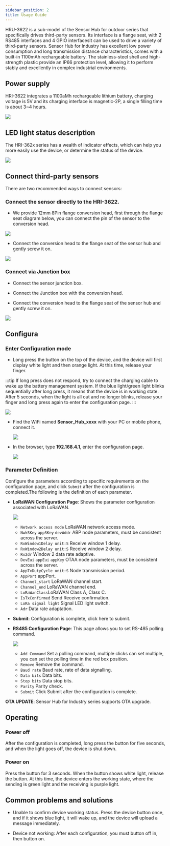 ```yaml
---
sidebar_position: 2
title: Usage Guide
---
```




HRU-3622 is a sub-model of the Sensor Hub for outdoor series that specifically drives third-party sensors. Its interface is a flange seat, with 2 RS485 interfaces and 4 GPIO interfacesIt can be used to drive a variety of third-party sensors.
Sensor Hub for Industry has excellent low power consumption and long transmission distance characteristics, comes with a built-in 1100mAh rechargeable battery. The stainless-steel shell and high-strength plastic provide an IP66 protection level, allowing it to perform stably and excellently in complex industrial environments.

## Power supply
HRI-3622 integrates a 1100aMh rechargeable lithium battery, charging voltage is 5V and its charging interface is magnetic-2P, a single filling time is about 3~4 hours.

  ![](img/02.jpg) 

## LED light status description
The HRI-362x series has a wealth of indicator effects, which can help you more easily use the device, or determine the status of the device.

  ![](img/led.png)

## Connect third-party sensors

There are two recommended ways to connect sensors:

### Connect the sensor directly to the HRI-3622.

 + We provide 12mm 8Pin flange conversion head, first through the flange seat diagram below, you can connect the pin of the sensor to the conversion head.

 ![](img/flange.png)
 
 + Connect the conversion head to the flange seat of the sensor hub and gently screw it on.

  ![](img/00.png) 

### Connect via Junction box
 + Connect the sensor junction box.

 + Connect the Junction box with the conversion head.

 + Connect the conversion head to the flange seat of the sensor hub and gently screw it on.

 ![](img/01.png) 

## Configura
### Enter Configuration mode
+ Long press the button on the top of the device, and the device will first display white light and then orange light. At this time, release your finger.

:::tip
If long press does not respond, try to connect the charging cable to wake up the battery management system. If the blue light/green light blinks sequentially after long press, it means that the device is in working state. After 5 seconds, when the light is all out and no longer blinks, release your finger and long press again to enter the configuration page. 
:::

  ![](img/03.jpg) 

+ Find the WiFi named **Sensor_Hub_xxxx** with your PC or mobile phone, connect it.

  ![](img/04.png) 

+ In the browser, type **192.168.4.1**, enter the configuration page.

  ![](img/05.png) 

### Parameter Definition
Configure the parameters according to specific requirements on the configuration page, and click `Submit` after the configuration is completed.The following is the definition of each parameter.

+ **LoRaWAN Configuration Page**: Shows the parameter configuration associated with LoRaWAN.

  ![](img/07.png)

  - `Network access mode` LoRaWAN network access mode.
  - `NwkSKey` `appSKey` `devAddr` ABP node parameters, must be consistent across the server.
  - `RxWindow1Delay unit:S` Receive window 1 delay.
  - `RxWindow2Delay unit:S` Receive window 2 delay.
  - `Rx2dr` Window 2 data rate adaptive.
  - `DevEui`  `appEui`  `appKey` OTAA node parameters, must be consistent across the server.
  - `AppTxDutyCycle unit:S` Node transmission period.
  - `AppPort` appPort.
  - `Channel_start` LoRaWAN channel start.
  - `Channel_end` LoRaWAN channel end.
  - `LoRaWanClass`LoRaWAN Class A, Class C.
  - `IsTxConfirmed` Send Receive confirmation.
  - `LoRa signal light` Signal LED light switch.
  - `Adr` Data rate adaptation.
+ **Submit**: Configuration is complete, click here to submit.
+ **RS485 Configuration Page**: This page allows you to set RS-485 polling command.

  ![](img/06.jpg)

  - `Add Command` Set a polling command, multiple clicks can set multiple, you can set the polling time in the red box position.
  - `Remove` Remove the command.
  - `Baud rate` Baud rate, rate of data signalling.
  - `Data bits` Data bits.
  - `Stop bits` Data stop bits.
  - `Parity` Parity check.
  - `Submit` Click Submit after the configuration is complete.
  
**OTA UPDATE**: Sensor Hub for Industry series supports OTA upgrade.

## Operating
### Power off
After the configuration is completed, long press the button for five seconds, and when the light goes off, the device is shut down.
### Power on
Press the button for 3 seconds. When the button shows white light, release the button. At this time, the device enters the working state, where the sending is green light and the receiving is purple light.

## Common problems and solutions
+ Unable to confirm device working status.
  Press the device button once, and if it shows blue light, it will wake up, and the device will upload a message immediately.

+ Device not working:
  After each configuration, you must button off in, then button on.